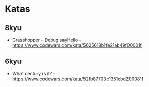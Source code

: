 # Katas

## 8kyu

- Grasshopper - Debug sayHello - https://www.codewars.com/kata/5625618b1fe21ab49f00001f

## 6kyu

- What century is it? - https://www.codewars.com/kata/52fb87703c1351ebd200081f

